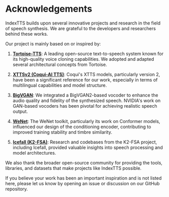 # Acknowledgements

IndexTTS builds upon several innovative projects and research in the field of speech synthesis. We are grateful to the developers and researchers behind these works.

Our project is mainly based on or inspired by:

1.  **[Tortoise-TTS](https://github.com/neonbjb/tortoise-tts)**: A leading open-source text-to-speech system known for its high-quality voice cloning capabilities. We adopted and adapted several architectural concepts from Tortoise.

2.  **[XTTSv2 (Coqui-AI TTS)](https://github.com/coqui-ai/TTS)**: Coqui's XTTS models, particularly version 2, have been a significant reference for our work, especially in terms of multilingual capabilities and model structure.

3.  **[BigVGAN](https://github.com/NVIDIA/BigVGAN)**: We integrated a BigVGAN2-based vocoder to enhance the audio quality and fidelity of the synthesized speech. NVIDIA's work on GAN-based vocoders has been pivotal for achieving realistic speech output.

4.  **[WeNet](https://github.com/wenet-e2e/wenet/tree/main)**: The WeNet toolkit, particularly its work on Conformer models, influenced our design of the conditioning encoder, contributing to improved training stability and timbre similarity.

5.  **[Icefall (K2-FSA)](https://github.com/k2-fsa/icefall)**: Research and codebases from the K2-FSA project, including Icefall, provided valuable insights into speech processing and model architectures.

We also thank the broader open-source community for providing the tools, libraries, and datasets that make projects like IndexTTS possible.

If you believe your work has been an important inspiration and is not listed here, please let us know by opening an issue or discussion on our GitHub repository.
